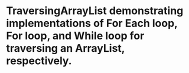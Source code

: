 # TraversingArrayList demonstrating implementations of For Each loop, For loop, and While loop for traversing an ArrayList, respectively.

